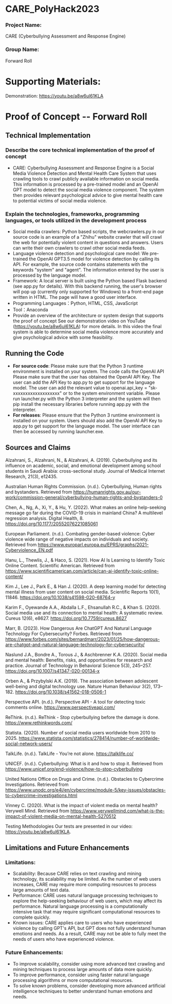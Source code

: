 # CARE_PolyHack2023

### Project Name:
CARE (Cyberbullying Assessment and Response Engine)

### Group Name:
Forward Roll

# Supporting Materials:
Demonstration: https://youtu.be/a8w6ul61KLA

# Proof of Concept -- Forward Roll

## Technical Implementation
### **Describe the core technical implementation of the proof of concept**

- CARE: Cyberbullying Assessment and Response Engine is a Social Media Violence Detection and Mental Health Care System that uses crawling tools to crawl publicly available information on social media. This information is processed by a pre-trained model and an OpenAI GPT model to detect the social media violence component. The system then provides relevant psychological advice to give mental health care to potential victims of social media violence.

### **Explain the technologies, frameworks, programming languages, or tools utilized in the development process**
- Social media crawlers: Python based scripts, the webcrawlers.py in our source code is an example of a "Zhihu" website crawler that will crawl the web for potentially violent content in questions and answers. Users can write their own crawlers to crawl other social media feeds.
- Language violence detection and psychological care model: We pre-trained the OpenAI GPT3.5 model for violence detection by calling its API. For example, the source code contains statements with the keywords "system" and "agent". The information entered by the user is processed by the language model.
- Framework: A local server is built using the Python based Flask backend (see app.py for details). With this backend running, the user's browser will pop up (currently only supported for Windows) to a front-end page written in HTML. The page will have a good user interface.
- Programming Languages：Python, HTML, CSS, JavaScript
- Tool：Anaconda
- Provide an overview of the architecture or system design that supports the proof of concept
See our demonstration video on YouTube (https://youtu.be/a8w6ul61KLA) for more details. In this video the final system is able to determine social media violence more accurately and give psychological advice with some feasibility.

## Running the Code
- **For source code**: 
Please make sure that the Python 3 runtime environment is installed on your system. The code calls the OpenAI API Please make sure that the user has obtained the OpenAI API Key. The user can add the API Key to app.py to get support for the language model. The user can add the relevant value to openai.api_key = "sk-xxxxxxxxxxxxxxxxxxx" or to the system environment variable. Please run launcher.py with the Python 3 interpreter and the system will then pip install the necessary libraries before running app.py with the interpreter.
- **For releases**: 
Please ensure that the Python 3 runtime environment is installed on your system. Users should also add the OpenAI API Key to app.py to get support for the language model. The user interface can then be accessed by running launcher.exe.

## Sources and Claims
Alzahrani, S., Alzahrani, N., & Alzahrani, A. (2019). Cyberbullying and its influence on academic, social, and emotional development among school students in Saudi Arabia: cross-sectional study. Journal of Medical Internet Research, 21(3), e12435. 
 
Australian Human Rights Commission. (n.d.). Cyberbullying, Human rights and bystanders. Retrieved from https://humanrights.gov.au/our-work/commission-general/cyberbullying-human-rights-and-bystanders-0 
 
Chen, A., Ng, A., Xi, Y., & Hu, Y. (2022). What makes an online help-seeking message go far during the COVID-19 crisis in mainland China? A multilevel regression analysis. Digital Health, 8. https://doi.org/10.1177/20552076221085061 
 
European Parliament. (n.d.). Combating gender-based violence: Cyber violence wide range of negative impacts on individuals and society. Retrieved from https://www.europarl.europa.eu/EPRS/graphs/2021-Cyberviolence_EN.pdf  
 
Hanu, L., Thewlis, J., & Haco, S. (2021). How AI Is Learning to Identify Toxic Online Content. Scientific American. Retrieved from https://www.scientificamerican.com/article/can-ai-identify-toxic-online-content/  
 
Kim J., Lee J., Park E., & Han J. (2020). A deep learning model for detecting mental illness from user content on social media. Scientific Reports 10(1), 11846. https://doi.org/10.1038/s41598-020-68764-y 
 
Karim F., Oyewande A.A., Abdalla L.F., Ehsanullah R.C., & Khan S. (2020). Social media use and its connection to mental health: A systematic review. Cureus 12(6), e8627. https://doi.org/10.7759/cureus.8627 
 
Marr, B. (2023). How Dangerous Are ChatGPT And Natural Language Technology For Cybersecurity? Forbes. Retrieved from https://www.forbes.com/sites/bernardmarr/2023/01/25/how-dangerous-are-chatgpt-and-natural-language-technology-for-cybersecurity/ 
 
Naslund J.A., Bondre A., Torous J., & Aschbrenner K.A. (2020). Social media and mental health: Benefits, risks, and opportunities for research and practice. Journal of Technology in Behavioral Science 5(3), 245–257. https://doi.org/10.1007/s41347-020-00134-x 
 
Orben A., & Przybylski A.K. (2019). The association between adolescent well-being and digital technology use. Nature Human Behaviour 3(2), 173–182. https://doi.org/10.1038/s41562-018-0506-1 
 
Perspective API. (n.d.). Perspective API - A tool for detecting toxic comments online. https://www.perspectiveapi.com/ 
 
ReThink. (n.d.). ReThink - Stop cyberbullying before the damage is done. https://www.rethinkwords.com/ 
 
Statista. (2020). Number of social media users worldwide from 2010 to 2025. https://www.statista.com/statistics/278414/number-of-worldwide-social-network-users/ 
 
TalkLife. (n.d.). TalkLife - You’re not alone. https://talklife.co/ 
 
UNICEF. (n.d.). Cyberbullying: What is it and how to stop it. Retrieved from https://www.unicef.org/end-violence/how-to-stop-cyberbullying  
 
United Nations Office on Drugs and Crime. (n.d.). Obstacles to Cybercrime Investigations. Retrieved from https://www.unodc.org/e4j/en/cybercrime/module-5/key-issues/obstacles-to-cybercrime-investigations.html 
 
Vinney C. (2020). What is the impact of violent media on mental health? Verywell Mind. Retrieved from https://www.verywellmind.com/what-is-the-impact-of-violent-media-on-mental-health-5270512 

Testing Methodologies
Our tests are presented in our video: https://youtu.be/a8w6ul61KLA.

## Limitations and Future Enhancements
### Limitations: 
- Scalability: Because CARE relies on text crawling and mining technology, its scalability may be limited. As the number of web users increases, CARE may require more computing resources to process large amounts of text data.
- Performance: CARE uses natural language processing techniques to explore the help-seeking behaviour of web users, which may affect its performance. Natural language processing is a computationally intensive task that may require significant computational resources to complete quickly.
- Known issues: CARE applies care to users who have experienced violence by calling GPT's API, but GPT does not fully understand human emotions and needs. As a result, CARE may not be able to fully meet the needs of users who have experienced violence.
### Future Enhancements:
- To improve scalability, consider using more advanced text crawling and mining techniques to process large amounts of data more quickly.
- To improve performance, consider using faster natural language processing algorithms or more computational resources.
- To solve known problems, consider developing more advanced artificial intelligence techniques to better understand human emotions and needs.




